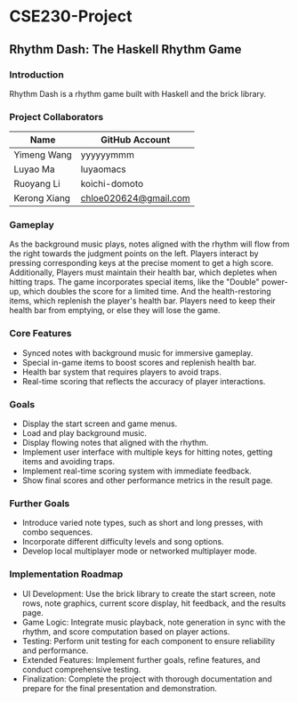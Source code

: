 # CSE230-Project

## Rhythm Dash: The Haskell Rhythm Game
### Introduction
Rhythm Dash is a rhythm game built with Haskell and the brick library.

### Project Collaborators

| Name             | GitHub Account         |
|------------------|------------------------|
| Yimeng Wang      | yyyyyymmm              |
| Luyao Ma         | luyaomacs              |
| Ruoyang Li       | koichi-domoto          |
| Kerong Xiang     | chloe020624@gmail.com  |

### Gameplay
As the background music plays, notes aligned with the rhythm will flow from the right towards the judgment points on the left. Players interact by pressing corresponding keys at the precise moment to get a high score. Additionally, Players must maintain their health bar, which depletes when hitting traps. The game incorporates special items, like the "Double" power-up, which doubles the score for a limited time. And the health-restoring items, which replenish the player's health bar. Players need to keep their health bar from emptying, or else they will lose the game.

### Core Features
- Synced notes with background music for immersive gameplay.
- Special in-game items to boost scores and replenish health bar.
- Health bar system that requires players to avoid traps.
- Real-time scoring that reflects the accuracy of player interactions.

### Goals
- Display the start screen and game menus.
- Load and play background music.
- Display flowing notes that aligned with the rhythm.
- Implement user interface with multiple keys for hitting notes, getting items and avoiding traps.
- Implement real-time scoring system with immediate feedback.
- Show final scores and other performance metrics in the result page.

### Further Goals
- Introduce varied note types, such as short and long presses, with combo sequences.
- Incorporate different difficulty levels and song options.
- Develop local multiplayer mode or networked multiplayer mode.

### Implementation Roadmap
- UI Development: Use the brick library to create the start screen, note rows, note graphics, current score display, hit feedback, and the results page.
- Game Logic: Integrate music playback, note generation in sync with the rhythm, and score computation based on player actions.
- Testing: Perform unit testing for each component to ensure reliability and performance.
- Extended Features: Implement further goals, refine features, and conduct comprehensive testing.
- Finalization: Complete the project with thorough documentation and prepare for the final presentation and demonstration.
